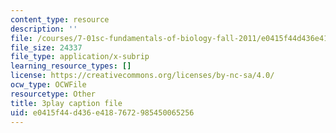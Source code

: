 ```yaml
---
content_type: resource
description: ''
file: /courses/7-01sc-fundamentals-of-biology-fall-2011/e0415f44d436e4187672985450065256_pJDHi91yAaE.srt
file_size: 24337
file_type: application/x-subrip
learning_resource_types: []
license: https://creativecommons.org/licenses/by-nc-sa/4.0/
ocw_type: OCWFile
resourcetype: Other
title: 3play caption file
uid: e0415f44-d436-e418-7672-985450065256
---
```

